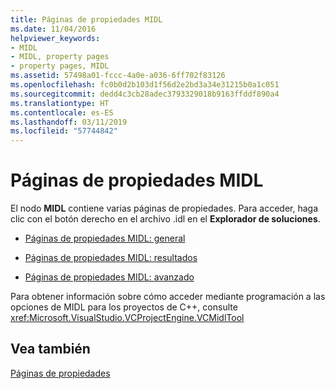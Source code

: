 ```yaml
---
title: Páginas de propiedades MIDL
ms.date: 11/04/2016
helpviewer_keywords:
- MIDL
- MIDL, property pages
- property pages, MIDL
ms.assetid: 57498a01-fccc-4a0e-a036-6ff702f83126
ms.openlocfilehash: fc0b0d2b103d1f56d2e2bd3a34e31215b0a1c051
ms.sourcegitcommit: dedd4c3cb28adec3793329018b9163ffddf890a4
ms.translationtype: HT
ms.contentlocale: es-ES
ms.lasthandoff: 03/11/2019
ms.locfileid: "57744842"
---
```

# <a name="midl-property-pages"></a>Páginas de propiedades MIDL

El nodo **MIDL** contiene varias páginas de propiedades. Para acceder, haga clic con el botón derecho en el archivo .idl en el **Explorador de soluciones**.

- [Páginas de propiedades MIDL: general](../ide/midl-property-pages-general.md)

- [Páginas de propiedades MIDL: resultados](../ide/midl-property-pages-output.md)

- [Páginas de propiedades MIDL: avanzado](../ide/midl-property-pages-advanced.md)

Para obtener información sobre cómo acceder mediante programación a las opciones de MIDL para los proyectos de C++, consulte <xref:Microsoft.VisualStudio.VCProjectEngine.VCMidlTool>

## <a name="see-also"></a>Vea también

[Páginas de propiedades](../ide/property-pages-visual-cpp.md)
